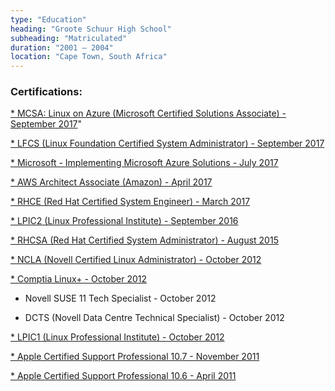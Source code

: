 ```yaml
---
type: "Education"
heading: "Groote Schuur High School"
subheading: "Matriculated"
duration: "2001 – 2004"
location: "Cape Town, South Africa"
---
```


### Certifications:

<a href="/certification/MCSA - Linux on Azure.pdf" target="_blank">* MCSA: Linux on Azure (Microsoft Certified Solutions Associate) - September 2017</a>"

<a href="/certification/LFCS_Certificate.pdf" target="_blank">* LFCS (Linux Foundation Certified System Administrator) - September 2017</a>

<a href="/certification/70-533.pdf" target="_blank">* Microsoft - Implementing Microsoft Azure Solutions - July 2017</a>

<a href="/certification/AWS_Architect_Associate.pdf" target="_blank">* AWS Architect Associate (Amazon) - April 2017</a>

<a href="/certification/RHCE.pdf" target="_blank">* RHCE (Red Hat Certified System Engineer) - March 2017</a>

<a href="http://cs.lpi.org/caf/Xamman/certification/verify/LPI000262295/8myke3ssxh" target="_blank">* LPIC2 (Linux Professional Institute) - September 2016</a>

<a href="/certification/RHCSA.pdf" target="_blank">* RHCSA (Red Hat Certified System Administrator) - August 2015</a>

<a href="/certification/NCLA.pdf" target="_blank">* NCLA (Novell Certified Linux Administrator) - October 2012</a>

<a href="/certification/CompTIA_Linux+_Powered_by_LPI.pdf" target="_blank">* Comptia Linux+ - October 2012</a>

* Novell SUSE 11 Tech Specialist - October 2012

* DCTS (Novell Data Centre Technical Specialist) - October 2012

<a href="http://cs.lpi.org/caf/Xamman/certification/verify/LPI000262295/8myke3ssxh" target="_blank">* LPIC1 (Linux Professional Institute) - October 2012</a>

<a href="/certification/Apple_Certified_Support_Professional_10_7.pdf" target="_blank">* Apple Certified Support Professional 10.7 - November 2011</a>

<a href="/certification/Apple_Certified_Support_Professional_10_6.pdf" target="_blank">* Apple Certified Support Professional 10.6 - April 2011</a>
